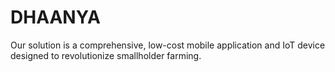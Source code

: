 # DHAANYA
Our solution is a comprehensive, low-cost mobile application and IoT device designed to revolutionize smallholder farming. 
